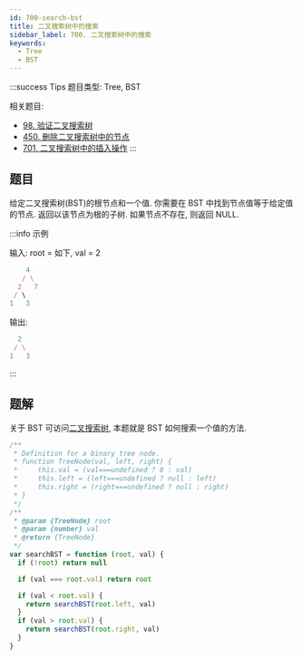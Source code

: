 ```yaml
---
id: 700-search-bst
title: 二叉搜索树中的搜索
sidebar_label: 700. 二叉搜索树中的搜索
keywords:
  - Tree
  - BST
---
```


:::success Tips
题目类型: Tree, BST

相关题目:

- [98. 验证二叉搜索树](/leetcode/medium/98-is-valid-bst)
- [450. 删除二叉搜索树中的节点](/leetcode/medium/450-delete-node)
- [701. 二叉搜索树中的插入操作](/leetcode/medium/701-insert-into-bst)
:::

## 题目

给定二叉搜索树(BST)的根节点和一个值. 你需要在 BST 中找到节点值等于给定值的节点. 返回以该节点为根的子树. 如果节点不存在, 则返回 NULL.

:::info 示例

输入: root = 如下, val = 2

```ts
    4
   / \
  2   7
 / \
1   3
```

输出:

```ts
  2
 / \
1   3
```

:::

## 题解

关于 BST 可访问[二叉搜索树](/data-structure/tree/bst), 本题就是 BST 如何搜索一个值的方法.

```ts
/**
 * Definition for a binary tree node.
 * function TreeNode(val, left, right) {
 *     this.val = (val===undefined ? 0 : val)
 *     this.left = (left===undefined ? null : left)
 *     this.right = (right===undefined ? null : right)
 * }
 */
/**
 * @param {TreeNode} root
 * @param {number} val
 * @return {TreeNode}
 */
var searchBST = function (root, val) {
  if (!root) return null

  if (val === root.val) return root

  if (val < root.val) {
    return searchBST(root.left, val)
  }
  if (val > root.val) {
    return searchBST(root.right, val)
  }
}
```
